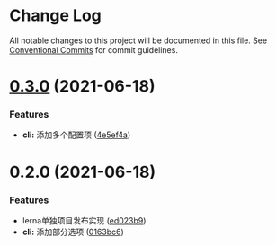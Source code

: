 # Change Log

All notable changes to this project will be documented in this file.
See [Conventional Commits](https://conventionalcommits.org) for commit guidelines.

# [0.3.0](https://github.com/walrusjs/release/compare/@walrus/release-cli@0.2.0...@walrus/release-cli@0.3.0) (2021-06-18)


### Features

* **cli:** 添加多个配置项 ([4e5ef4a](https://github.com/walrusjs/release/commit/4e5ef4ac8c4b2475b2071759623ad926df5ae0d0))





# 0.2.0 (2021-06-18)


### Features

* lerna单独项目发布实现 ([ed023b9](https://github.com/walrusjs/release/commit/ed023b9b5023a4f41e721ef9403af26cb61ed8ab))
* **cli:** 添加部分选项 ([0163bc6](https://github.com/walrusjs/release/commit/0163bc6c954999c629dd2492a491b36dfd9975ac))
